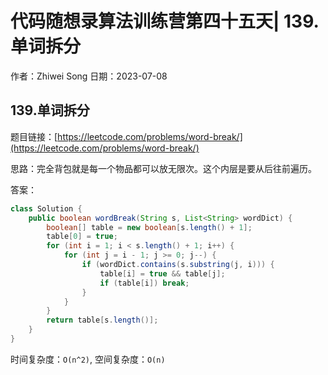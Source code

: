 # 代码随想录算法训练营第四十五天| 139.单词拆分
作者：Zhiwei Song 
日期：2023-07-08

## 139.单词拆分
题目链接：[https://leetcode.com/problems/word-break/](https://leetcode.com/problems/word-break/)

思路：完全背包就是每一个物品都可以放无限次。这个内层是要从后往前遍历。

答案：

```java
class Solution {
    public boolean wordBreak(String s, List<String> wordDict) {
        boolean[] table = new boolean[s.length() + 1];
        table[0] = true;
        for (int i = 1; i < s.length() + 1; i++) {
            for (int j = i - 1; j >= 0; j--) {
                if (wordDict.contains(s.substring(j, i))) {
                    table[i] = true && table[j];
                    if (table[i]) break;
                }
            }
        }
        return table[s.length()];
    }
}
```

时间复杂度：``O(n^2)``, 空间复杂度：``O(n)``
